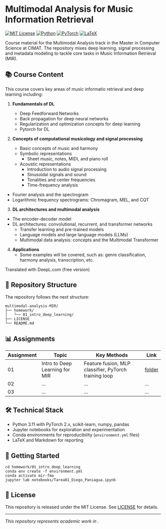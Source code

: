 # Multimodal Analysis for Music Information Retrieval

[![MIT License](https://img.shields.io/badge/License-MIT-blue.svg)](LICENSE)
[![Python](https://img.shields.io/badge/Python-3.11-3776AB.svg?logo=python&logoColor=white)](https://www.python.org/)
[![PyTorch](https://img.shields.io/badge/PyTorch-2.x-EE4C2C.svg?logo=pytorch&logoColor=white)](https://pytorch.org/)
[![LaTeX](https://img.shields.io/badge/LaTeX-008080?logo=latex&logoColor=white)](https://www.latex-project.org/)

Course material for the Multimodal Analysis track in the Master in Computer Science at CIMAT. The repository mixes deep learning, signal processing and metadata modeling to tackle core tasks in Music Information Retrieval (MIR).

## 📚 Course Content

This course covers key areas of music informatio retrieval and deep learning including:

1. **Fundamentals of DL**
   - Deep Feedforward Networks
   - Back propagation for deep neural networks
   - Regularization and optimization concepts for deep learning
   - Pytorch for DL

2. **Concepts of computational musicology and signal processing**
   - Basic concepts of music and harmony
   - Symbolic representations
        - Sheet music, notes, MIDI, and piano roll
   - Acoustic representations
        - Introduction to audio signal processing
        - Sinusoidal signals and sound
        - Tonalities and center frequencies
        - Time-frequency analysis
- Fourier analysis and the spectrogram
- Logarithmic frequency spectrograms: Chromagram, MEL, and CQT

3. **DL architectures and multimodal analysis**
- The encoder-decoder model
- DL architectures: convolutional, recurrent, and transformer networks
   - Transfer learning and pre-trained models
   - Language models and large language models (LLMs)
   - Multimodal data analysis: concepts and the Multimodal Transformer

4. **Applications**
   - Some examples will be covered, such as: genre classification, harmony analysis, transcription, etc.

Translated with DeepL.com (free version)

## 📁 Repository Structure

The repository follows the next structure:

```
multimodal-analysis-MIR/
├── homework/
│   └── 01_intro_deep_learning/
├── LICENSE
└── README.md
```

## 📊 Assignments

| Assignment | Topic | Key Methods | Link |
|------------|-------|-------------|------|
| 01 | Intro to Deep Learning for MIR | Feature fusion, MLP classifier, PyTorch training loop | [folder](./homework/01_intro_deep_learning/) |
| 02 | ... | ... | ... |
| 03 | ... | ... | ... |

## 🛠 Technical Stack

- Python 3.11 with PyTorch 2.x, scikit-learn, numpy, pandas
- Jupyter notebooks for exploration and experimentation
- Conda environments for reproducibility (`environment.yml` files)
- LaTeX and Markdown for reporting

## 🚀 Getting Started

```
cd homework/01_intro_deep_learning
conda env create -f environment.yml
conda activate mir-fma
jupyter lab notebooks/Tarea01_Diego_Paniagua.ipynb
```

## 📄 License

This repository is released under the MIT License. See [LICENSE](LICENSE) for details.

---

*This repository represents academic work in .*
